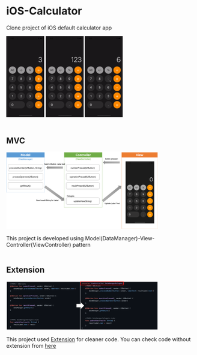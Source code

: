 # iOS-Calculator
Clone project of iOS default calculator app

<img src="./iOS-Calculator/1.gif" width="20%" alt="dice"></img>
<img src="./iOS-Calculator/2.gif" width="20%" alt="dice"></img>
<img src="./iOS-Calculator/3.gif" width="20%" alt="dice"></img>
<br/><br/>

## MVC
<img src="./iOS-Calculator/mvc-diagram.png" width="80%" alt="dice"></img>

This project is developed using Model(DataManager)-View-Controller(ViewController) pattern
<br/><br/>

## Extension
<img src="./iOS-Calculator/extension.png" width="80%" alt="dice"></img>

This project used [Extension](https://docs.swift.org/swift-book/LanguageGuide/Extensions.html) for cleaner code. You can check code without extension from [here](https://github.com/ChoiysApple/iOS-Calculator/blob/6c2fc192a209fba09f9e11238b07b167f1a0af2b/iOS-Calculator/iOS-Calculator/ViewController.swift) 
